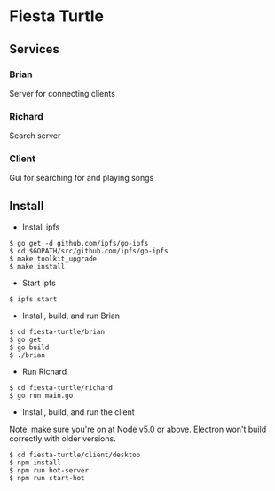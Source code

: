 # Fiesta Turtle

## Services

### Brian

Server for connecting clients

### Richard

Search server

### Client

Gui for searching for and playing songs

## Install

- Install ipfs

```
$ go get -d github.com/ipfs/go-ipfs
$ cd $GOPATH/src/github.com/ipfs/go-ipfs
$ make toolkit_upgrade
$ make install
```

- Start ipfs

```
$ ipfs start
```

- Install, build, and run Brian

```
$ cd fiesta-turtle/brian
$ go get
$ go build
$ ./brian
```

- Run Richard

```
$ cd fiesta-turtle/richard
$ go run main.go
```

- Install, build, and run the client

Note: make sure you're on at Node v5.0 or above. Electron won't build correctly with older versions.

```
$ cd fiesta-turtle/client/desktop
$ npm install
$ npm run hot-server
$ npm run start-hot
```
